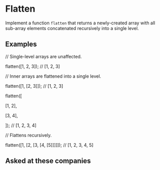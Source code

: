 # Flatten

Implement a function `flatten` that returns a newly-created array with all
sub-array elements concatenated recursively into a single level.

## Examples

// Single-level arrays are unaffected.

flatten([1, 2, 3]); // [1, 2, 3]

// Inner arrays are flattened into a single level.

flatten([1, [2, 3]]); // [1, 2, 3]

flatten([

[1, 2],

[3, 4],

]); // [1, 2, 3, 4]

// Flattens recursively.

flatten([1, [2, [3, [4, [5]]]]]); // [1, 2, 3, 4, 5]

## Asked at these companies
